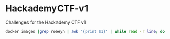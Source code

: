# HackademyCTF-v1
Challenges for the Hackademy CTF v1

```bash
docker images |grep roeeyn | awk '{print $1}' | while read -r line; do docker push "$line"; done;
```
